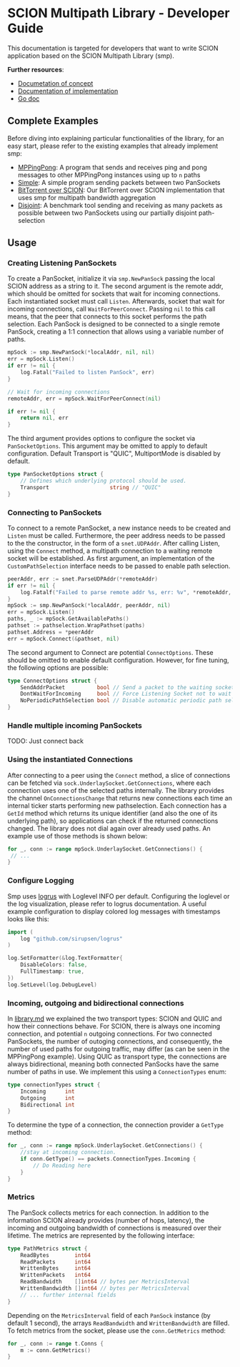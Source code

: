 # SCION Multipath Library - Developer Guide

This documentation is targeted for developers that want to write SCION application based on the SCION Multipath Library (smp). 

**Further resources**:
- [Documetation of concept](https://github.com/netsys-lab/scion-path-discovery/blob/main/doc/path-selection.org)
- [Documentation of implementation](https://github.com/netsys-lab/scion-path-discovery/blob/main/doc/library.md)
- [Go doc](https://pkg.go.dev/github.com/netsys-lab/scion-path-discovery)

## Complete Examples
Before diving into explaining particular functionalities of the library, for an easy start, please refer to the existing examples that already implement smp:
- [MPPingPong](https://github.com/netsys-lab/scion-path-discovery/blob/main/examples/mppingpong/main.go): A program that sends and receives ping and pong messages to other MPPingPong instances using up to `n` paths
- [Simple](../examples/simple/main.go): A simple program sending packets between two PanSockets
- [BitTorrent over SCION](https://github.com/netsys-lab/bittorrent-over-scion): Our BitTorrent over SCION implementation that uses smp for multipath bandwidth aggregation
- [Disjoint](../examples/disjoint/main.go): A benchmark tool sending and receiving as many packets as possible between two PanSockets using our partially disjoint path-selection

## Usage

### Creating Listening PanSockets
To create a PanSocket, initialize it via `smp.NewPanSock` passing the local SCION address as a string to it. The second argument is the remote addr, which should be omitted for sockets that wait for incoming connections. Each instantiated socket must call `Listen`. Afterwards, socket that wait for incoming connections, call `WaitForPeerConnect`. Passing `nil` to this call means, that the peer that connects to this socket performs the path selection. Each PanSock is designed to be connected to a single remote PanSock, creating a 1:1 connection that allows using a variable number of paths.

```go
mpSock := smp.NewPanSock(*localAddr, nil, nil)
err = mpSock.Listen()
if err != nil {
    log.Fatal("Failed to listen PanSock", err)
}

// Wait for incoming connections
remoteAddr, err = mpSock.WaitForPeerConnect(nil)

if err != nil {
    return nil, err
}
```

The third argument provides options to configure the socket via `PanSocketOptions`. This argument may be omitted to apply to default configuration. Default Transport is "QUIC", MultiportMode is disabled by default.

```go
type PanSocketOptions struct {
    // Defines which underlying protocol should be used. 
	Transport                   string // "QUIC"
}

```
### Connecting to PanSockets
To connect to a remote PanSocket, a new instance needs to be created and `Listen` must be called. Furthermore, the peer address needs to be passed to the the constructor, in the form of a `snet.UDPAddr`. After calling Listen, using the `Connect` method, a multipath connection to a waiting remote socket will be established. As first argument, an implementation of the `CustomPathSelection` interface needs to be passed to enable path selection. 

```go
peerAddr, err := snet.ParseUDPAddr(*remoteAddr)
if err != nil {
    log.Fatalf("Failed to parse remote addr %s, err: %v", *remoteAddr, err)
}
mpSock := smp.NewPanSock(*localAddr, peerAddr, nil)
err = mpSock.Listen()
paths, _ := mpSock.GetAvailablePaths()
pathset := pathselection.WrapPathset(paths)
pathset.Address = *peerAddr
err = mpSock.Connect(&pathset, nil)
```

The second argument to Connect are potential `ConnectOptions`. These should be omitted to enable default configuration. However, for fine tuning, the following options are possible:

```go
type ConnectOptions struct {
	SendAddrPacket          bool // Send a packet to the waiting socket containing local information
	DontWaitForIncoming     bool // Force Listening Socket not to wait for incoming connections
	NoPeriodicPathSelection bool // Disable automatic periodic path selection
}
```

### Handle multiple incoming PanSockets
TODO: Just connect back

### Using the instantiated Connections
After connecting to a peer using the `Connect` method, a slice of connections can be fetched via `sock.UnderlaySocket.GetConnections`, where each connection uses one of the selected paths internally. The library provides the channel `OnConnectionsChange` that returns new connections each time an internal ticker starts performing new pathselection. Each connection has a `GetId` method which returns its unique identifier (and also the one of its underlying path), so applications can check if the returned connections changed. The library does not dial again over already used paths. An example use of those methods is shown below:

```go
for _, conn := range mpSock.UnderlaySocket.GetConnections() {
 // ...
}

```


### Configure Logging
Smp uses [logrus](https://github.com/sirupsen/logrus) with Loglevel INFO per default. Configuring the loglevel or the log visualization, please refer to logrus documentation. A useful example configuration to display colored log messages with timestamps looks like this: 
```go
import (
	log "github.com/sirupsen/logrus"
)

log.SetFormatter(&log.TextFormatter{
    DisableColors: false,
    FullTimestamp: true,
})
log.SetLevel(log.DebugLevel)
```

### Incoming, outgoing and bidirectional connections
In [library.md](https://github.com/netsys-lab/scion-path-discovery/blob/main/doc/library.md#connection-types) we explained the two transport types: SCION and QUIC and how their connections behave. For SCION, there is always one incoming connection, and potential `n` outgoing connections. For two connected PanSockets, the number of outoging connections, and consequently, the number of used paths for outgoing traffic, may differ (as can be seen in the MPPingPong example). Using QUIC as transport type, the connections are always bidirectional, meaning both connected PanSocks have the same number of paths in use. We implement this using a `ConnectionTypes` enum:

```go
type connectionTypes struct {
	Incoming      int
	Outgoing      int
	Bidirectional int
}
```

To determine the type of a connection, the connection provider a `GetType` method:

```go
for _, conn := range mpSock.UnderlaySocket.GetConnections() {
    //stay at incoming connection.
    if conn.GetType() == packets.ConnectionTypes.Incoming {
        // Do Reading here
    }
}

```

### Metrics
The PanSock collects metrics for each connection. In addition to the information SCION already provides (number of hops, latency), the incoming and outgoing bandwidth of connections is measured over their lifetime. The metrics are represented by the following interface:

```go
type PathMetrics struct {
	ReadBytes        int64
	ReadPackets      int64
	WrittenBytes     int64
	WrittenPackets   int64
	ReadBandwidth    []int64 // bytes per MetricsInterval
	WrittenBandwidth []int64 // bytes per MetricsInterval
    // ... further internal fields
}
```

Depending on the `MetricsInterval` field of each `PanSock` instance (by default 1 second), the arrays `ReadBandwidth` and `WrittenBandwidth` are filled. To fetch metrics from the socket, please use the `conn.GetMetrics` method:

```go
for _, conn := range t.Conns {
    m := conn.GetMetrics()
}
```
